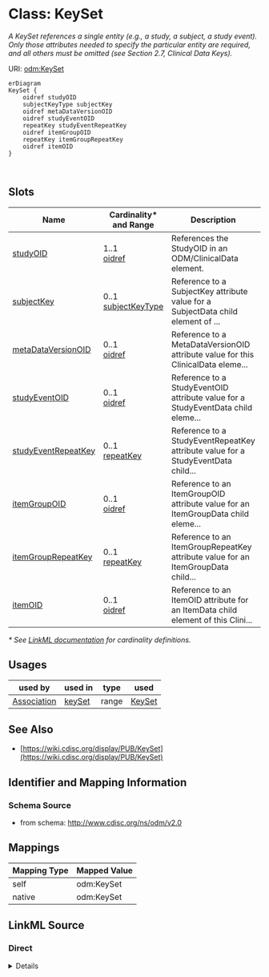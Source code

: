 # Class: KeySet

_A KeySet references a single entity (e.g., a study, a subject, a study event). Only those attributes needed to specify the particular entity are required, and all others must be omitted (see Section 2.7, Clinical Data Keys)._




URI: [odm:KeySet](http://www.cdisc.org/ns/odm/v2.0/KeySet)


```mermaid
erDiagram
KeySet {
    oidref studyOID  
    subjectKeyType subjectKey  
    oidref metaDataVersionOID  
    oidref studyEventOID  
    repeatKey studyEventRepeatKey  
    oidref itemGroupOID  
    repeatKey itemGroupRepeatKey  
    oidref itemOID  
}



```



<!-- no inheritance hierarchy -->


## Slots

| Name | Cardinality* and Range | Description | Inheritance |
| ---  | --- | --- | --- |
| [studyOID](studyOID.md) | 1..1 <br/> [oidref](oidref.md) | References the StudyOID in an ODM/ClinicalData element. | direct |
| [subjectKey](subjectKey.md) | 0..1 <br/> [subjectKeyType](subjectKeyType.md) | Reference to a SubjectKey attribute value for a SubjectData child element of ... | direct |
| [metaDataVersionOID](metaDataVersionOID.md) | 0..1 <br/> [oidref](oidref.md) | Reference to a MetaDataVersionOID attribute value for this ClinicalData eleme... | direct |
| [studyEventOID](studyEventOID.md) | 0..1 <br/> [oidref](oidref.md) | Reference to a StudyEventOID attribute value for a StudyEventData child eleme... | direct |
| [studyEventRepeatKey](studyEventRepeatKey.md) | 0..1 <br/> [repeatKey](repeatKey.md) | Reference to a StudyEventRepeatKey attribute value for a StudyEventData child... | direct |
| [itemGroupOID](itemGroupOID.md) | 0..1 <br/> [oidref](oidref.md) | Reference to an ItemGroupOID attribute value for an ItemGroupData child eleme... | direct |
| [itemGroupRepeatKey](itemGroupRepeatKey.md) | 0..1 <br/> [repeatKey](repeatKey.md) | Reference to an ItemGroupRepeatKey attribute value for an ItemGroupData child... | direct |
| [itemOID](itemOID.md) | 0..1 <br/> [oidref](oidref.md) | Reference to an ItemOID attribute for an ItemData child element of this Clini... | direct |

_* See [LinkML documentation](https://linkml.io/linkml/schemas/slots.html#slot-cardinality) for cardinality definitions._




## Usages

| used by | used in | type | used |
| ---  | --- | --- | --- |
| [Association](Association.md) | [keySet](keySet.md) | range | [KeySet](KeySet.md) |






## See Also

* [https://wiki.cdisc.org/display/PUB/KeySet](https://wiki.cdisc.org/display/PUB/KeySet)

## Identifier and Mapping Information







### Schema Source


* from schema: http://www.cdisc.org/ns/odm/v2.0





## Mappings

| Mapping Type | Mapped Value |
| ---  | ---  |
| self | odm:KeySet |
| native | odm:KeySet |





## LinkML Source

<!-- TODO: investigate https://stackoverflow.com/questions/37606292/how-to-create-tabbed-code-blocks-in-mkdocs-or-sphinx -->

### Direct

<details>
```yaml
name: KeySet
description: A KeySet references a single entity (e.g., a study, a subject, a study
  event). Only those attributes needed to specify the particular entity are required,
  and all others must be omitted (see Section 2.7, Clinical Data Keys).
from_schema: http://www.cdisc.org/ns/odm/v2.0
see_also:
- https://wiki.cdisc.org/display/PUB/KeySet
rank: 1000
slots:
- studyOID
- subjectKey
- metaDataVersionOID
- studyEventOID
- studyEventRepeatKey
- itemGroupOID
- itemGroupRepeatKey
- itemOID
slot_usage:
  studyOID:
    name: studyOID
    description: References the StudyOID in an ODM/ClinicalData element.
    comments:
    - Matches the Association/@StudyOID.
    domain_of:
    - Include
    - SourceItem
    - AdminData
    - MetaDataVersionRef
    - ReferenceData
    - ClinicalData
    - Association
    - KeySet
    range: oidref
    required: true
  subjectKey:
    name: subjectKey
    description: Reference to a SubjectKey attribute value for a SubjectData child
      element of this ClinicalData element.
    comments:
    - 'Optional

      Matches the SubjectKey attribute for a ClinicalData/SubjectData element.'
    domain_of:
    - SubjectData
    - KeySet
    range: subjectKeyType
  metaDataVersionOID:
    name: metaDataVersionOID
    description: Reference to a MetaDataVersionOID attribute value for this ClinicalData
      element.
    comments:
    - 'Optional

      Matches the MetaDataVersionOID attribute for this ClinicalData element.'
    domain_of:
    - Include
    - SourceItem
    - MetaDataVersionRef
    - ReferenceData
    - ClinicalData
    - Association
    - KeySet
    range: oidref
  studyEventOID:
    name: studyEventOID
    description: Reference to a StudyEventOID attribute value for a StudyEventData
      child element of this ClinicalData/SubjectData element.
    comments:
    - 'Optional

      Matches the StudyEventOID attribute for a StudyEventData child element of this
      ClinicalData/SubjectData element.'
    domain_of:
    - StudyEventRef
    - AbsoluteTimingConstraint
    - StudyEventData
    - KeySet
    range: oidref
  studyEventRepeatKey:
    name: studyEventRepeatKey
    description: Reference to a StudyEventRepeatKey attribute value for a StudyEventData
      child element of this ClinicalData/SubjectData/StudyEventData element.
    comments:
    - 'Optional

      Matches the StudyEventRepeatKey attribute for this ClinicalData/SubjectData/StudyEventData
      element.'
    domain_of:
    - StudyEventData
    - KeySet
    range: repeatKey
  itemGroupOID:
    name: itemGroupOID
    description: Reference to an ItemGroupOID attribute value for an ItemGroupData
      child element of this ClinicalData/SubjectData/StudyEventData element.
    comments:
    - 'Optional

      Matches the ItemGroupOID attribute for an ItemGroupData child of this ClinicalData/SubjectData/StudyEventData.'
    domain_of:
    - ItemGroupRef
    - SourceItem
    - ItemGroupData
    - KeySet
    range: oidref
  itemGroupRepeatKey:
    name: itemGroupRepeatKey
    description: Reference to an ItemGroupRepeatKey attribute value for an ItemGroupData
      child element of this ClinicalData/SubjectData/StudyEventData element.
    comments:
    - '(Optional

      Matches the ItemGroupRepeatKey value for this ClinicalData/SubjectData/StudyEventData/ItemGroupData
      element.'
    domain_of:
    - ItemGroupData
    - KeySet
    range: repeatKey
  itemOID:
    name: itemOID
    description: Reference to an ItemOID attribute for an ItemData child element of
      this ClinicalData/SubjectData/StudyEventData/ItemGroupData element.
    comments:
    - 'Optional

      Matches the ItemOID for an ItemData child of this ClinicalData/SubjectData/StudyEventData/ItemGroupData
      element.'
    domain_of:
    - ItemRef
    - SourceItem
    - RangeCheck
    - ItemData
    - KeySet
    range: oidref
class_uri: odm:KeySet

```
</details>

### Induced

<details>
```yaml
name: KeySet
description: A KeySet references a single entity (e.g., a study, a subject, a study
  event). Only those attributes needed to specify the particular entity are required,
  and all others must be omitted (see Section 2.7, Clinical Data Keys).
from_schema: http://www.cdisc.org/ns/odm/v2.0
see_also:
- https://wiki.cdisc.org/display/PUB/KeySet
rank: 1000
slot_usage:
  studyOID:
    name: studyOID
    description: References the StudyOID in an ODM/ClinicalData element.
    comments:
    - Matches the Association/@StudyOID.
    domain_of:
    - Include
    - SourceItem
    - AdminData
    - MetaDataVersionRef
    - ReferenceData
    - ClinicalData
    - Association
    - KeySet
    range: oidref
    required: true
  subjectKey:
    name: subjectKey
    description: Reference to a SubjectKey attribute value for a SubjectData child
      element of this ClinicalData element.
    comments:
    - 'Optional

      Matches the SubjectKey attribute for a ClinicalData/SubjectData element.'
    domain_of:
    - SubjectData
    - KeySet
    range: subjectKeyType
  metaDataVersionOID:
    name: metaDataVersionOID
    description: Reference to a MetaDataVersionOID attribute value for this ClinicalData
      element.
    comments:
    - 'Optional

      Matches the MetaDataVersionOID attribute for this ClinicalData element.'
    domain_of:
    - Include
    - SourceItem
    - MetaDataVersionRef
    - ReferenceData
    - ClinicalData
    - Association
    - KeySet
    range: oidref
  studyEventOID:
    name: studyEventOID
    description: Reference to a StudyEventOID attribute value for a StudyEventData
      child element of this ClinicalData/SubjectData element.
    comments:
    - 'Optional

      Matches the StudyEventOID attribute for a StudyEventData child element of this
      ClinicalData/SubjectData element.'
    domain_of:
    - StudyEventRef
    - AbsoluteTimingConstraint
    - StudyEventData
    - KeySet
    range: oidref
  studyEventRepeatKey:
    name: studyEventRepeatKey
    description: Reference to a StudyEventRepeatKey attribute value for a StudyEventData
      child element of this ClinicalData/SubjectData/StudyEventData element.
    comments:
    - 'Optional

      Matches the StudyEventRepeatKey attribute for this ClinicalData/SubjectData/StudyEventData
      element.'
    domain_of:
    - StudyEventData
    - KeySet
    range: repeatKey
  itemGroupOID:
    name: itemGroupOID
    description: Reference to an ItemGroupOID attribute value for an ItemGroupData
      child element of this ClinicalData/SubjectData/StudyEventData element.
    comments:
    - 'Optional

      Matches the ItemGroupOID attribute for an ItemGroupData child of this ClinicalData/SubjectData/StudyEventData.'
    domain_of:
    - ItemGroupRef
    - SourceItem
    - ItemGroupData
    - KeySet
    range: oidref
  itemGroupRepeatKey:
    name: itemGroupRepeatKey
    description: Reference to an ItemGroupRepeatKey attribute value for an ItemGroupData
      child element of this ClinicalData/SubjectData/StudyEventData element.
    comments:
    - '(Optional

      Matches the ItemGroupRepeatKey value for this ClinicalData/SubjectData/StudyEventData/ItemGroupData
      element.'
    domain_of:
    - ItemGroupData
    - KeySet
    range: repeatKey
  itemOID:
    name: itemOID
    description: Reference to an ItemOID attribute for an ItemData child element of
      this ClinicalData/SubjectData/StudyEventData/ItemGroupData element.
    comments:
    - 'Optional

      Matches the ItemOID for an ItemData child of this ClinicalData/SubjectData/StudyEventData/ItemGroupData
      element.'
    domain_of:
    - ItemRef
    - SourceItem
    - RangeCheck
    - ItemData
    - KeySet
    range: oidref
attributes:
  studyOID:
    name: studyOID
    description: References the StudyOID in an ODM/ClinicalData element.
    comments:
    - Matches the Association/@StudyOID.
    from_schema: http://www.cdisc.org/ns/odm/v2.0
    rank: 1000
    alias: studyOID
    owner: KeySet
    domain_of:
    - Include
    - SourceItem
    - AdminData
    - MetaDataVersionRef
    - ReferenceData
    - ClinicalData
    - Association
    - KeySet
    range: oidref
    required: true
  subjectKey:
    name: subjectKey
    description: Reference to a SubjectKey attribute value for a SubjectData child
      element of this ClinicalData element.
    comments:
    - 'Optional

      Matches the SubjectKey attribute for a ClinicalData/SubjectData element.'
    from_schema: http://www.cdisc.org/ns/odm/v2.0
    rank: 1000
    alias: subjectKey
    owner: KeySet
    domain_of:
    - SubjectData
    - KeySet
    range: subjectKeyType
  metaDataVersionOID:
    name: metaDataVersionOID
    description: Reference to a MetaDataVersionOID attribute value for this ClinicalData
      element.
    comments:
    - 'Optional

      Matches the MetaDataVersionOID attribute for this ClinicalData element.'
    from_schema: http://www.cdisc.org/ns/odm/v2.0
    rank: 1000
    alias: metaDataVersionOID
    owner: KeySet
    domain_of:
    - Include
    - SourceItem
    - MetaDataVersionRef
    - ReferenceData
    - ClinicalData
    - Association
    - KeySet
    range: oidref
  studyEventOID:
    name: studyEventOID
    description: Reference to a StudyEventOID attribute value for a StudyEventData
      child element of this ClinicalData/SubjectData element.
    comments:
    - 'Optional

      Matches the StudyEventOID attribute for a StudyEventData child element of this
      ClinicalData/SubjectData element.'
    from_schema: http://www.cdisc.org/ns/odm/v2.0
    rank: 1000
    alias: studyEventOID
    owner: KeySet
    domain_of:
    - StudyEventRef
    - AbsoluteTimingConstraint
    - StudyEventData
    - KeySet
    range: oidref
  studyEventRepeatKey:
    name: studyEventRepeatKey
    description: Reference to a StudyEventRepeatKey attribute value for a StudyEventData
      child element of this ClinicalData/SubjectData/StudyEventData element.
    comments:
    - 'Optional

      Matches the StudyEventRepeatKey attribute for this ClinicalData/SubjectData/StudyEventData
      element.'
    from_schema: http://www.cdisc.org/ns/odm/v2.0
    rank: 1000
    alias: studyEventRepeatKey
    owner: KeySet
    domain_of:
    - StudyEventData
    - KeySet
    range: repeatKey
  itemGroupOID:
    name: itemGroupOID
    description: Reference to an ItemGroupOID attribute value for an ItemGroupData
      child element of this ClinicalData/SubjectData/StudyEventData element.
    comments:
    - 'Optional

      Matches the ItemGroupOID attribute for an ItemGroupData child of this ClinicalData/SubjectData/StudyEventData.'
    from_schema: http://www.cdisc.org/ns/odm/v2.0
    rank: 1000
    alias: itemGroupOID
    owner: KeySet
    domain_of:
    - ItemGroupRef
    - SourceItem
    - ItemGroupData
    - KeySet
    range: oidref
  itemGroupRepeatKey:
    name: itemGroupRepeatKey
    description: Reference to an ItemGroupRepeatKey attribute value for an ItemGroupData
      child element of this ClinicalData/SubjectData/StudyEventData element.
    comments:
    - '(Optional

      Matches the ItemGroupRepeatKey value for this ClinicalData/SubjectData/StudyEventData/ItemGroupData
      element.'
    from_schema: http://www.cdisc.org/ns/odm/v2.0
    rank: 1000
    alias: itemGroupRepeatKey
    owner: KeySet
    domain_of:
    - ItemGroupData
    - KeySet
    range: repeatKey
  itemOID:
    name: itemOID
    description: Reference to an ItemOID attribute for an ItemData child element of
      this ClinicalData/SubjectData/StudyEventData/ItemGroupData element.
    comments:
    - 'Optional

      Matches the ItemOID for an ItemData child of this ClinicalData/SubjectData/StudyEventData/ItemGroupData
      element.'
    from_schema: http://www.cdisc.org/ns/odm/v2.0
    rank: 1000
    alias: itemOID
    owner: KeySet
    domain_of:
    - ItemRef
    - SourceItem
    - RangeCheck
    - ItemData
    - KeySet
    range: oidref
class_uri: odm:KeySet

```
</details>